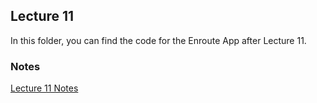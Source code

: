 ## Lecture 11

In this folder, you can find the code for the Enroute App after Lecture 11. 

### Notes

[Lecture 11 Notes](https://github.com/sk-ruban/CS193p/blob/master/Lecture%20Notes/11%20-%20Picker.md)

